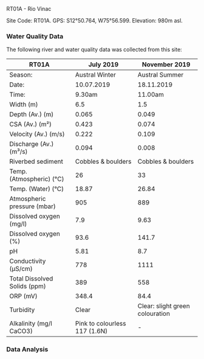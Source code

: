 
RT01A - Rio Vinac

Site Code: RT01A.  GPS: S12°50.764, W75°56.599. Elevation:
980m asl.

### Water Quality Data

The following river and water quality data was collected from this site:

| RT01A                        | July 2019                     | November 2019            |
|------------------------------|-------------------------------|--------------------------|
| Season:                      | Austral Winter                | Austral Summer           |
| Date:                        | 10.07.2019                    | 18.11.2019               |
| Time:                        | 9.30am                        | 11.00am                  |
| Width (m)                    | 6.5                           | 1.5                      |
| Depth (Av.) (m)              | 0.065                         | 0.049                    |
| CSA (Av.) (m²)               | 0.423                         | 0.074                    |
| Velocity (Av.) (m/s)         | 0.222                         | 0.109                    |
| Discharge (Av.) (m³/s)       | 0.094                         | 0.008                    |
| Riverbed sediment            | Cobbles & boulders            | Cobbles & boulders       |
| Temp. (Atmospheric) (°C)     | 26                            | 33                       |
| Temp. (Water) (°C)           | 18.87                         | 26.84                    |
| Atmospheric pressure (mbar)  | 905                           | 889                      |
| Dissolved oxygen (mg/l)      | 7.9                           | 9.63                     |
| Dissolved oxygen (%)         | 93.6                          | 141.7                    |
| pH                           | 5.81                          | 8.7                      |
| Conductivity (µS/cm)         | 778                           | 1111                     |
| Total Dissolved Solids (ppm) | 389                           | 558                      |
| ORP (mV)                     | 348.4                         | 84.4                     |
| Turbidity                    | Clear                         | Clear: slight green colouration |
| Alkalinity (mg/l CaCO3)      | Pink to colourless 117 (1.6N) |  -                       |

### Data Analysis
